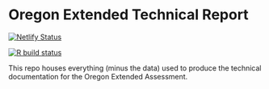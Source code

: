 # Oregon Extended Technical Report

[![Netlify Status](https://api.netlify.com/api/v1/badges/0af9355c-4d5e-4a00-83be-61ffb0aa4948/deploy-status)](https://app.netlify.com/sites/orext-techreport22/deploys)

[![R build
status](https://github.com/UO-BRT/orext-techreport-template/workflows/quarto-render/badge.svg)](https://github.com/UO-BRT/orext-techreport-template/actions)

This repo houses everything (minus the data) used to produce the technical documentation for the Oregon Extended Assessment.